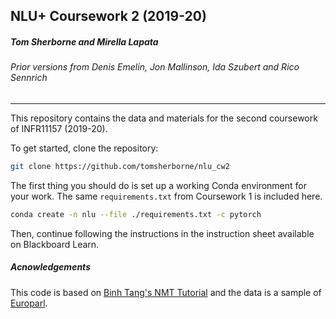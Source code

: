 NLU+ Coursework 2 (2019-20)
---
##### Tom Sherborne and Mirella Lapata

###### Prior versions from Denis Emelin, Jon Mallinson, Ida Szubert and Rico Sennrich 

---
This repository contains the data and materials for the second coursework of INFR11157 (2019-20).

To get started, clone the repository:
```bash
git clone https://github.com/tomsherborne/nlu_cw2
```
 The first thing you should do is set up a working Conda environment for your work. The same `requirements.txt` from Coursework 1 is included here. 
```bash
conda create -n nlu --file ./requirements.txt -c pytorch
```
Then, continue following the instructions in the instruction sheet available on Blackboard Learn.

##### Acnowledgements
This code is based on [Binh Tang's NMT Tutorial](https://github.com/tangbinh/machine-translation) and the data is a sample
of [Europarl](http://www.statmt.org/europarl/).


 